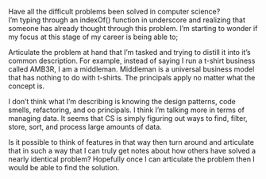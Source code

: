 Have all the difficult problems been solved in computer science?  
I’m typing through an indexOf() function in underscore and realizing that someone has already thought through this problem. I’m starting to wonder if my focus at this stage of my career is being able to;

Articulate the problem at hand that I’m tasked and trying to distill it into it’s common description. For example, instead of saying I run a t-shirt business called AMB3R, I am a middleman. Middleman is a universal business model that has nothing to do with t-shirts. The principals apply no matter what the concept is. 

I don’t think what I’m describing is knowing the design patterns, code smells, refactoring, and oo principals. I think I’m talking more in terms of managing data. It seems that CS is simply figuring out ways to find, filter, store, sort, and process large amounts of data. 

Is it possible to think of features in that way then turn around and articulate that in such a way that I can truly get notes about how others have solved a nearly identical problem? Hopefully once I can articulate the problem then I would be able to find the solution.
